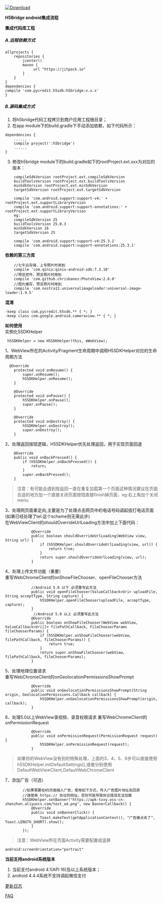 [ ![Download](https://api.bintray.com/packages/tianxiaxinyong/maven/PYH5Bridge/images/download.svg?version=1.1.0) ](https://bintray.com/tianxiaxinyong/maven/PYH5Bridge/1.1.0/link)

**H5Bridge android集成流程**

**集成代码库工程**  
##### A.远程依赖方式  

```
allprojects {
    repositories {
        jcenter()
        maven {
             url "https://jitpack.io"
        }
    }
}
dependencies {
compile 'com.pycredit.h5sdk:h5bridge:x.x.x'
}
```

##### B.源码集成方式
1. 将h5bridge代码工程拷贝到商户应用工程根目录；
2. 在app module下的build.gradle下手动添加依赖，如下代码所示：  

```
dependencies {
    ......
    compile project(':h5bridge')
    ......
}
```

3. 修改h5bridge module下的build.gradle如下的rootProject.ext.xxx为对应的版本：  

```
    compileSdkVersion rootProject.ext.compileSdkVersion
    buildToolsVersion rootProject.ext.buildToolsVersion
    minSdkVersion rootProject.ext.minSdkVersion
    targetSdkVersion rootProject.ext.targetSdkVersion
    
    compile 'com.android.support:support-v4:' + rootProject.ext.supportLibraryVersion
    compile 'com.android.support:support-annotations:' + rootProject.ext.supportLibraryVersion
    eg:
    compileSdkVersion 25
    buildToolsVersion 25.0.3
    minSdkVersion 16
    targetSdkVersion 25
    
    compile 'com.android.support:support-v4:25.3.1'
    compile 'com.android.support:support-annotations:25.3.1'
```

**依赖的第三方库**  

```
    //七牛云存储，上专照片时用到
    compile 'com.qiniu:qiniu-android-sdk:7.3.10'
    //预览控件，预览照片时用到
    compile 'com.github.chrisbanes:PhotoView:2.0.0'
    //图片缓存，预览照片时用到
    compile 'com.nostra13.universalimageloader:universal-image-loader:1.9.5'
```

**混淆**  

```
-keep class com.pycredit.h5sdk.** { *; }
-keep class com.google.android.cameraview.** { *; }
```

**如何使用**  
实例化5SDKHelper  

```
 h5SDKHelper = new H5SDKHelper(this, mWebView);
```

1、WebView所在的Activity/Fragment生命周期中调用H5SDKHelper对应的生命周期方法  

```
  @Override
    protected void onResume() {
        super.onResume();
        h5SDKHelper.onResume();
    }

    @Override
    protected void onPause() {
        h5SDKHelper.onPause();
        super.onPause();
    }

    @Override
    protected void onDestroy() {
        h5SDKHelper.onDestroy();
        super.onDestroy();
    }
```
2、处理返回按钮逻辑，H5SDKHelper优先处理返回，用于实现页面回退  

```
    @Override
    public void onBackPressed() {
        if (h5SDKHelper.onBackPressed()) {
            return;
        }
        super.onBackPressed();
    }

```

> 注意：有可能会遇到按返回一直在重复加载第一个页面这种情况建议在页面合适的地方加一个直接关闭页面按钮直接finish掉页面，eg:右上角加个关闭menu  


3、处理网页面重定向,主要是为了处理点击网页中的电话号码调起拔打电话页面(如果已经处理了tel:这个scheme则无需此步)  
在WebViewClient的shouldOverrideUrlLoading方法中加上下面代码：  

```
            @Override
            public boolean shouldOverrideUrlLoading(WebView view, String url) {
                if (h5SDKHelper.shouldOverrideUrlLoading(view, url)) {
                    return true;
                }
                return super.shouldOverrideUrlLoading(view, url);
            }

```  

4、处理上传文件功能（重要）  
重写WebChromeClient的onShowFileChooser、openFileChooser方法  

```
            //Android 5.0 以下 必须重写此方法
            public void openFileChooser(ValueCallback<Uri> uploadFile, String acceptType, String capture) {
                h5SDKHelper.openFileChooser(uploadFile, acceptType, capture);
            }
             //Android 5.0 以上 必须重写此方法
            @Override
            public boolean onShowFileChooser(WebView webView, ValueCallback<Uri[]> filePathCallback, FileChooserParams fileChooserParams) {
                if (h5SDKHelper.onShowFileChooser(webView, filePathCallback, fileChooserParams)) {
                    return true;
                }
                return super.onShowFileChooser(webView, filePathCallback, fileChooserParams);
            }
```

5、处理地理位置请求  
重写WebChromeClient的onGeolocationPermissionsShowPrompt  

```
            @Override
            public void onGeolocationPermissionsShowPrompt(String origin, GeolocationPermissions.Callback callback) {
                h5SDKHelper.onGeolocationPermissionsShowPrompt(origin, callback);
            }
```

6、处理5.0以上WebView录视频、录音权限请求
重写WebChromeClient的onPermissionRequest  

```
            @Override
            public void onPermissionRequest(PermissionRequest request) {
                h5SDKHelper.onPermissionRequest(request);
            }
```

> 如果你的WebView没有别的特殊处理，上面的3、4、5、6步可以直接使用h5SDKHelper.initDefaultSettings(),或者分别使用DefaultWebViewClient,DefaultWebChromeClient


7、添加广告（可选）  

```
        //如果需要在H5页面插入广告，使用如下方式，传入广告图片地址及回调
        //请使用 https:// 协议的网址，否则可能导致协议错误无法加载
        h5SDKHelper.setBanner("https://apk-txxy.oss-cn-shenzhen.aliyuncs.com/test_ad.png", new BannerCallback() {
            @Override
            public void onBannerClick() {
                Toast.makeText(getApplicationContext(), "广告被点击了", Toast.LENGTH_SHORT).show();
            }
        });
```

> 注意：WebView所在页面Activity需要配置成竖屏  

```
android:screenOrientation="portrait"
```

**当前支持android系统版本**
1. 当前支付android 4.1(API 16)及以上系统版本；
2. android 4.4.4系统不支持调起微信支付



[更新日志](change_log.md)  


[FAQ](FAQ.md)  
